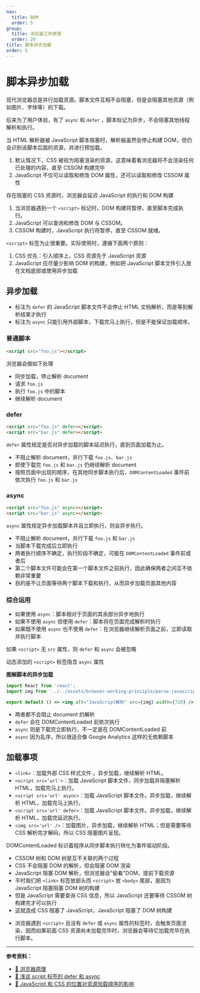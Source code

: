 ```yaml
---
nav:
  title: BOM
  order: 5
group:
  title: 浏览器工作原理
  order: 20
title: 脚本异步加载
order: 5
---
```


# 脚本异步加载

现代浏览器总是并行加载资源。脚本文件互相不会阻塞，但是会阻塞其他资源（例如图片、字体等）的下载。

后来为了用户体验，有了 `async` 和 `defer` ，脚本标记为异步，不会阻塞其他线程解析和执行。

当 HTML 解析器被 JavaScript 脚本阻塞时，解析器虽然会停止构建 DOM，但仍会识别该脚本后面的资源，并进行预加载。

1. 默认情况下，CSS 被视为阻塞渲染的资源，这意味着看浏览器将不会渲染任何已处理的内容，直至 CSSOM 构建完毕
2. JavaScript 不仅可以读取和修改 DOM 属性，还可以读取和修改 CSSOM 属性

存在阻塞的 CSS 资源时，浏览器会延迟 JavaScript 的执行和 DOM 构建

1. 当浏览器遇到一个 `<script>` 标记时，DOM 构建将暂停，直至脚本完成执行。
2. JavaScript 可以查询和修改 DOM 与 CSSOM。
3. CSSOM 构建时，JavaScript 执行将暂停，直至 CSSOM 就绪。

`<script>` 标签为止很重要。实际使用时，遵循下面两个原则：

1. CSS 优先：引入顺序上，CSS 资源先于 JavaScript 资源
2. JavaScript 应尽量少影响 DOM 的构建，例如把 JavaScript 脚本文件引入放在文档底部或使用异步加载

## 异步加载

- 标注为 `defer` 的 JavaScript 脚本文件不会停止 HTML 文档解析，而是等到解析结束才执行
- 标注为 `async` 只能引用外部脚本，下载完马上执行，但是不能保证加载顺序。

### 普通脚本

```html
<script src="foo.js"></script>
```

浏览器会做如下处理

* 同步加载，停止解析 document
* 请求 `foo.js`
* 执行 `foo.js` 中的脚本
* 继续解析 document

### defer

```html
<script src="foo.js" defer></script>
<script src="bar.js" defer></script>
```

`defer` 属性规定是否对异步加载的脚本延迟执行，直到页面加载为止。

* 不阻止解析 document，并行下载 `foo.js`、`bar.js`
* 即使下载完 `foo.js` 和 `bar.js` 仍继续解析 document
* 按照页面中出现的顺序，在其他同步脚本执行后，`DOMContentLoaded` 事件前依次执行 `foo.js` 和 `bar.js`

### async

```html
<script src="foo.js" async></script>
<script src="bar.js" async></script>
```

`async` 属性规定异步加载脚本并且立即执行，则会异步执行。

* 不阻止解析 document，并行下载 `foo.js` 和 `bar.js`
* 当脚本下载完成后立即执行
* 两者执行顺序不确定，执行阶段不确定，可能在 `DOMContentLoaded` 事件前或者后
* 第二个脚本文件可能会在第一个脚本文件之前执行，因此确保两者之间互不依赖非常重要
* 目的是不让页面等待两个脚本下载和执行，从而异步加载页面其他内容

### 综合运用

* 如果使用 `async`：脚本相对于页面的其余部分异步地执行
* 如果不使用 `async` 但使用 `defer`：脚本将在页面完成解析时执行
* 如果既不使用 `async` 也不使用 `defer`：在浏览器继续解析页面之前，立即读取并执行脚本

如果 `<script>` 无 `src` 属性，则 `defer` 和 `async` 会被忽略

动态添加的 `<script>` 标签隐含 `async` 属性

**图解脚本的异步加载**


```jsx | inline
import React from 'react';
import img from '../../assets/browser-working-principle/parse-javascript.png';

export default () => <img alt="JavaScript解析" src={img} width={720} />;
```

* 两者都不会阻止 document 的解析
* `defer` 会在 DOMContentLoaded 前依次执行
* `async` 则是下载完立即执行，不一定是在 DOMContentLoaded 前
* `async` 因为乱序，所以很适合像 Google Analytics 这样的无依赖脚本

## 加载事项

* `<link>`：加载外部 CSS 样式文件 。异步加载，继续解析 HTML。
* `<script src='url'>`：加载 JavaScript 脚本文件，同步加载并阻塞解析 HTML，加载完马上执行。
* `<script src='url' async>`：加载 JavaScript 脚本文件。异步加载，继续解析 HTML，加载完马上执行。
* `<script src='url' defer>`：加载 JavaScript 脚本文件。异步加载，继续解析 HTML，加载完延迟执行。
* `<img src='url' />`：加载图片，异步加载，继续解析 HTML；但是需要等待 CSS 解析完才解码，所以 CSS 阻塞图片呈现。

DOMContentLoaded 标识着程序从同步脚本执行转化为事件驱动阶段。

* CSSOM 树和 DOM 树是互不关联的两个过程
* CSS 不会阻塞 DOM 的解析，但会阻塞 DOM 渲染
* JavaScript 阻塞 DOM 解析，但浏览器会"偷看"DOM，提前下载资源
* 平时我们把 `<link>` 标签放部头而 `<script>` 放 `<body>` 尾部，是因为 JavaScript 阻塞阻塞 DOM 树的构建
* 但是 JavaScript 需要查询 CSS 信息，所以 JavaScript 还要等待 CSSOM 树构建完才可以执行
* 这就造成 CSS 阻塞了 JavaScript，JavaScript 阻塞了 DOM 树构建

- 浏览器遇到 `<script>` 且没有 `defer` 或 `async` 属性的标签时，会触发页面渲染，因而如果前面 CSS 资源尚未加载完毕时，浏览器会等待它加载完毕在执行脚本。

---

**参考资料：**

* [📝 浏览器原理](<https://juejin.im/post/5b0a6f1af265da0ddb63ecd9#heading-28>)
* [📝 浅谈 script 标签的 defer 和 async](<https://segmentfault.com/a/1190000006778717>)
* [📝 JavaScript 和 CSS 的位置对资源加载顺序的影响](<https://zhuanlan.zhihu.com/p/24944905>)
